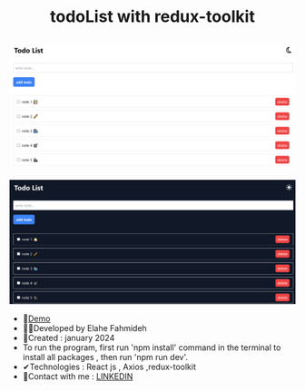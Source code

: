<h1 align="center">todoList with redux-toolkit</h1>

![demo](https://github.com/Ela-Fhd/todoList_RTK_01/blob/main/src/assets/demo/demo-1.png)
-
![demo](https://github.com/Ela-Fhd/todoList_RTK_01/blob/main/src/assets/demo/demo-2.png)

  - &#128204;<a href="https://todolist-with-react-reduxtoolkit-sync.netlify.app/" >Demo</a>
  - 🙋‍♀️Developed by Elahe Fahmideh
  - 📆Created : january 2024
  - To run the program, first run 'npm install' command in the terminal to install all packages , then run 'npm run dev'.
  - &#x2714;Technologies : React js , Axios ,redux-toolkit 
  - &#128231;Contact with me : <a href="https://www.linkedin.com/in/elahe-fahmideh/">LINKEDIN</a>





